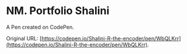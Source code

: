 # NM. Portfolio Shalini 

A Pen created on CodePen.

Original URL: [https://codepen.io/Shalini-R-the-encoder/pen/WbQLKrr](https://codepen.io/Shalini-R-the-encoder/pen/WbQLKrr).

